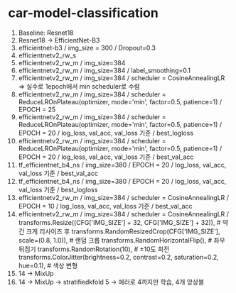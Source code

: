 # car-model-classification

1. Baseline: Resnet18
2. Resnet18 -> EfficientNet-B3
3. efficientnet-b3 / img_size = 300 / Dropout=0.3
4. efficientnetv2_rw_s
5. efficientnetv2_rw_m / img_size=384
6. efficientnetv2_rw_m / img_size=384 / label_smoothing=0.1
7. efficientnetv2_rw_m / img_size=384 / scheduler = CosineAnnealingLR => 실수로 1epoch에서 min scheduler로 수렴
8. efficientnetv2_rw_m / img_size=384 / scheduler = ReduceLROnPlateau(optimizer, mode='min', factor=0.5, patience=1) / EPOCH = 25
9. efficientnetv2_rw_m / img_size=384 / scheduler = ReduceLROnPlateau(optimizer, mode='min', factor=0.5, patience=1) / EPOCH = 20 / log_loss, val_acc, val_loss 기준 / best_logloss
10. efficientnetv2_rw_m / img_size=384 / scheduler = ReduceLROnPlateau(optimizer, mode='min', factor=0.5, patience=1) / EPOCH = 20 / log_loss, val_acc, val_loss 기준 / best_val_acc
11. tf_efficientnet_b4_ns / img_size=380 / EPOCH = 20 / log_loss, val_acc, val_loss 기준 / best_val_acc
12. tf_efficientnet_b4_ns / img_size=380 / EPOCH = 20 / log_loss, val_acc, val_loss 기준 / best_logloss
13. efficientnetv2_rw_m / img_size=384 / scheduler = CosineAnnealingLR / EPOCH = 10 / log_loss, val_acc, val_loss 기준 / best_val_acc
14. efficientnetv2_rw_m / img_size=384 / scheduler = CosineAnnealingLR /
    transforms.Resize((CFG['IMG_SIZE'] + 32, CFG['IMG_SIZE'] + 32)),  # 약간 크게 리사이즈 후
    transforms.RandomResizedCrop(CFG['IMG_SIZE'], scale=(0.8, 1.0)),  # 랜덤 크롭
    transforms.RandomHorizontalFlip(),                                # 좌우 뒤집기
    transforms.RandomRotation(10),                                    # ±10도 회전
    transforms.ColorJitter(brightness=0.2, contrast=0.2, saturation=0.2, hue=0.1),  # 색상 변형
15. 14 -> MixUp
16. 14 -> MixUp -> stratifiedkfold 5 -> 에러로 4까지만 학습, 4개 앙상블
